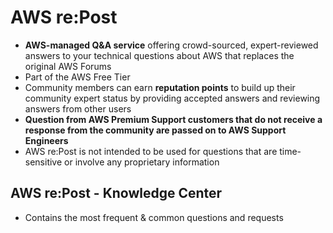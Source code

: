 # AWS re:Post

- **AWS-managed Q&A service** offering crowd-sourced, expert-reviewed answers to your technical questions about AWS that replaces the original AWS Forums
- Part of the AWS Free Tier
- Community members can earn **reputation points** to build up their community expert status by providing accepted answers and reviewing answers from other users
- **Question from AWS Premium Support customers that do not receive a response from the community are passed on to AWS Support Engineers**
- AWS re:Post is not intended to be used for questions that are time-sensitive or involve any proprietary information

## AWS re:Post - Knowledge Center

- Contains the most frequent & common questions and requests